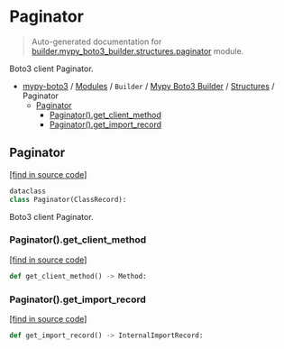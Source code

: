 # Paginator

> Auto-generated documentation for [builder.mypy_boto3_builder.structures.paginator](https://github.com/vemel/mypy_boto3/blob/master/builder/mypy_boto3_builder/structures/paginator.py) module.

Boto3 client Paginator.

- [mypy-boto3](../../../README.md#mypy_boto3) / [Modules](../../../MODULES.md#mypy-boto3-modules) / `Builder` / [Mypy Boto3 Builder](../index.md#mypy-boto3-builder) / [Structures](index.md#structures) / Paginator
    - [Paginator](#paginator)
        - [Paginator().get_client_method](#paginatorget_client_method)
        - [Paginator().get_import_record](#paginatorget_import_record)

## Paginator

[[find in source code]](https://github.com/vemel/mypy_boto3/blob/master/builder/mypy_boto3_builder/structures/paginator.py#L24)

```python
dataclass
class Paginator(ClassRecord):
```

Boto3 client Paginator.

### Paginator().get_client_method

[[find in source code]](https://github.com/vemel/mypy_boto3/blob/master/builder/mypy_boto3_builder/structures/paginator.py#L39)

```python
def get_client_method() -> Method:
```

### Paginator().get_import_record

[[find in source code]](https://github.com/vemel/mypy_boto3/blob/master/builder/mypy_boto3_builder/structures/paginator.py#L36)

```python
def get_import_record() -> InternalImportRecord:
```
